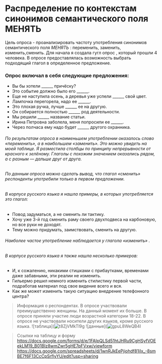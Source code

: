 # Распределение по контекстам синонимов семантического поля МЕНЯТЬ
Цель опроса - проанализировать частоту употребления синонимов семантического поля *МЕНЯТЬ* : переменить, заменить, изменить,сменить. Для начала я создала гугл опрос , который прошли 4 человека. В опросе предоставлялась возможность выбрать подходящий глагол в определенное предложение. 
### Опрос включал в себя следующие предложения:
* Вы бы хотели ______ причёску?
* Это событие должно было его ______.
* Еще не наступила осень, а деревья уже успели ______ свой цвет.
* Лампочка перегорела, надо ее ______.
* Это плохая ручка, лучше ______ ее на другую.
* Он собирается полностью ______ род деятельности.
* Мы решили ______ название статьи.
* Ирина Петровна заболела, меня попросили ее ______.
* Через полчаса ему надо будет ______ другого охранника.
###### По результатам опроса в наименьшем употреблении оказалось слово *«переменить»*, а в наибольшем *«заменить»*. Это можно увидеть на моей таблице. Я разместила столбцы по принципу непрерывности от красного к зелёному. Глаголы с похожим значением оказались рядом, а с разным — дальше друг от друга.
###### По данным опроса можно сделать вывод, что глагол *«сменить»*  респонденты употребили только в первом предложении.
###### В корпусе русского языка я нашла примеры, в которых употребляется это глагол: 
* Повод задуматься, а не сменить ли тактику.
* Хочу уже 3-й год сменить раму своего двухподвеса на карбоновую, но все руки не доходят.
* Тему можно придумать, заимствовать, сменить на другую.
###### Наиболее частое употребление наблюдается у глагола *«изменить»* .
###### В корпусе русского языка я также нашла несколько примеров:
* И, к сожалению, никакими стишками с прибаутками, временами даже забавными, эти реалии не изменить.
* Гильермо решил немного изменить стилистику первой части, подработав материал под свое видение всего и вся.
* Как же может изменить такую ситуацию внедрение телефонного центра?
> Информация о респондентах. 
В опросе участвовали преимущественно женщины. На данный момент их больше.
В опросе приняли участие люди возрастной категории 18-22.
В опросе не участвовали носители других языков, кроме  русского языка.
![таблица](![t8ZjVMkTl9g](https://user-images.githubusercontent.com/90916818/134589684-e4f01e16-fc85-4ace-ab9a-4a6e387fbd8b.jpg)
![данные](![gpuL8WeQB4I](https://user-images.githubusercontent.com/90916818/134589779-da4de4a0-1381-4886-ae7e-1e553e906f32.jpg)

> Ссылки на таблицу и форму
<https://docs.google.com/forms/d/e/1FAIpQLSd51htJHRu9CgHSyfVOEekLM19_B01BIz8wmZwr5gHE7pFVxw/viewform>
<https://docs.google.com/spreadsheets/d/1wnRJkEePjiohdf81iIx_-8smBE7f6F13CcCpSrflyYU/edit?usp=sharing>
